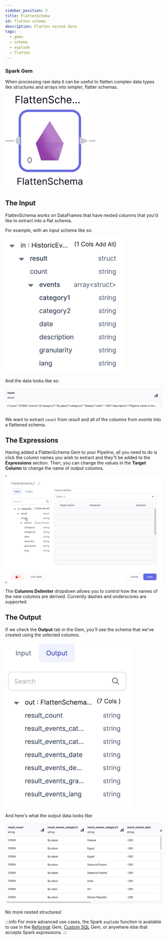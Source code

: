 ```yaml
---
sidebar_position: 5
title: FlattenSchema
id: flatten-schema
description: Flatten nested data
tags:
  - gems
  - schema
  - explode
  - flatten
---
```


<h3><span class="badge">Spark Gem</span></h3>

When processing raw data it can be useful to flatten complex data types like structures and arrays into simpler, flatter schemas.

![The FlattenSchema gem](./img/flatten_gem.png)

## The Input

FlattenSchema works on DataFrames that have nested columns that you'd like to extract into a flat schema.

For example, with an input schema like so:

![Input schema](./img/flatten_input.png)

And the data looks like so:

![Input data](./img/flatten_input_interim.png)

We want to extract `count` from _result_ and all of the columns from _events_ into a flattened schema.

## The Expressions

Having added a FlattenSchema Gem to your Pipeline, all you need to do is click the column names you wish to extract and they'll be added to the **Expressions** section. Then, you can change the values in the **Target Column** to change the name of output columns.

![Adding Expressions](./img/flatten_add_exp.gif)

The **Columns Delimiter** dropdown allows you to control how the names of the new columns are derived. Currently dashes and underscores are supported.

## The Output

If we check the **Output** tab in the Gem, you'll see the schema that we've created using the selected columns.

![Output schema](./img/flatten_output.png)

And here's what the output data looks like:

![Output interim](./img/flatten_output_interim.png)

No more nested structures!

:::info
For more advanced use cases, the Spark `explode` function is available to use in the [Reformat](./reformat.md) Gem, [Custom SQL](../custom/sql-statement.md) Gem, or anywhere else that accepts Spark expressions.
:::
